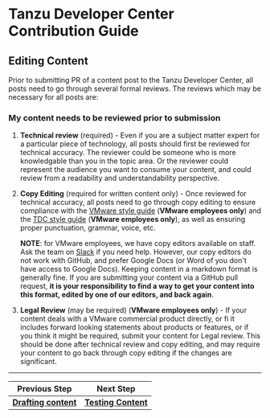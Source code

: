 # Tanzu Developer Center Contribution Guide


## Editing Content

Prior to submitting PR of a content post to the Tanzu Developer Center, all posts need to go through several formal reviews. The reviews which may be necessary for all posts are:


### My content needs to be reviewed prior to submission

1. **Technical review** (required) - Even if you are a subject matter expert for a particular piece of technology, all posts should first be reviewed for technical accuracy. The reviewer could be someone who is more knowledgable than you in the topic area. Or the reviewer could represent the audience you want to consume your content, and could review from a readability and understandability perspective.

2. **Copy Editing** (required for written content only) - Once reviewed for technical accuracy, all posts need to go through copy editing to ensure compliance with the [VMware style guide](https://www.vmware.com/content/dam/brand/photography-only/guidelines/writing-and-naming/editorial-style-guide/marketing-editorial-style-guide.pdf) (**VMware employees only**) and the [TDC style guide](https://docs.google.com/document/d/1XsGW4hqRaPgSo7Ihh0-C8e6VjDbkVlWL7G6GgVK1SeQ/edit) (**VMware employees only**), as well as ensuring proper punctuation, grammar, voice, etc. 

    **NOTE**: for VMware employees, we have copy editors available on staff. Ask the team on [Slack](https://vmware.slack.com/archives/C011DRHHDTL) if you need help. However, our copy editors do not work with GitHub, and prefer Google Docs (or Word of you don't have access to Google Docs). Keeping content in a markdown format is generally fine. If you are submitting your content via a GitHub pull request, **it is your responsibility to find a way to get your content into this format, edited by one of our editors, and back again**. 

3. **Legal Review** (may be required) (**VMware employees only**) - If your content deals with a VMware commercial product directly, or fi it includes forward looking statements about products or features, or if you think it might be required, submit your content for Legal review. This should be done after technical review and copy editing, and may require your content to go back through copy editing if the changes are significant. 

---

| Previous Step | Next Step |
| ------------- | --------- |
| **[Drafting content](contributing/gh3-drafting-content.md)** | **[Testing Content](contributing/gh5-testing-content.md)** |